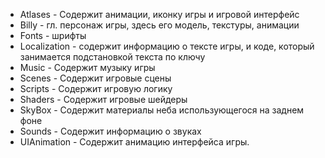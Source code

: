 * Atlases - Содержит анимации, иконку игры и игровой интерфейс
* Billy - гл. персонаж игры, здесь его модель, текстуры, анимации
* Fonts - шрифты
* Localization - содержит информацию о тексте игры, и коде, который занимается подстановкой текста по ключу
* Music - Содержит музыку игры
* Scenes - Содержит игровые сцены
* Scripts - Содержит игровую логику
* Shaders - Содержит игровые шейдеры
* SkyBox - Содержит материалы неба использующегося на заднем фоне
* Sounds - Содержит информацию о звуках
* UIAnimation - Содержит анимацию интерфейса игры.
